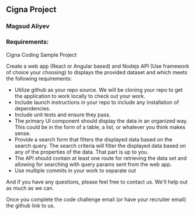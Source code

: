 ## Cigna Project

### Magsud Aliyev

### Requirements:

Cigna Coding Sample Project

Create a web app (React or Angular based) and Nodejs API (Use framework of choice your choosing) to displays the provided dataset and which meets the following requirements:

- Utilize github as your repo source. We will be cloning your repo to get the application to work locally to check out your work.
- Include launch instructions in your repo to include any installation of dependencies.
- Include unit tests and ensure they pass.
- The primary UI component should display the data in an organized way. This could be in the form of a table, a list, or whatever you think makes sense.
- Provide a search form that filters the displayed data based on the search query. The search criteria will filter the displayed data based on any of the properties of the data. That part is up to you.
- The API should contain at least one route for retrieving the data set and allowing for searching with query params sent from the web app.
- Use multiple commits in your work to separate out

And if you have any questions, please feel free to contact us. We'll help out as much as we can.

Once you complete the code challenge email (or have your recruiter email) the github link to us.
